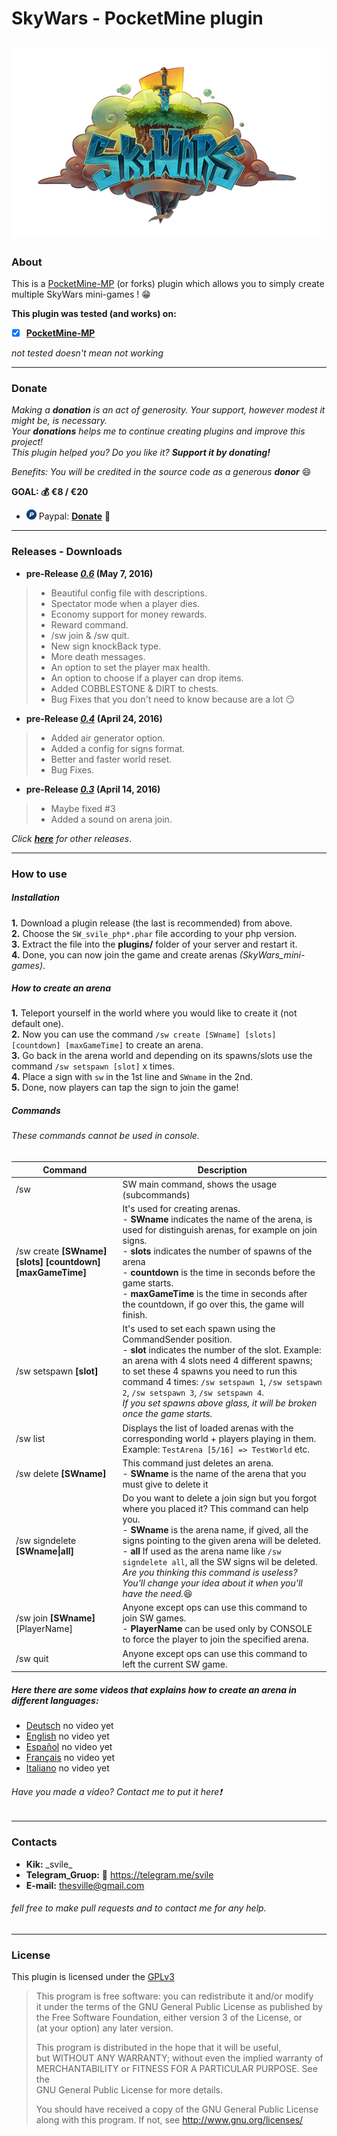 # SkyWars - PocketMine plugin
![skywars](https://raw.githubusercontent.com/svilex/res/master/skywars.png)
---
### About
This is a [PocketMine-MP](https://github.com/pmmp/PocketMine-MP) (or forks) plugin which allows you to simply create multiple SkyWars mini-games ! :grin:

**This plugin was tested (and works) on:**

- [x] **[PocketMine-MP](https://github.com/pmmp/PocketMine-MP)**

_not tested doesn't mean not working_<br>

---
### Donate
_Making a **donation** is an act of generosity. Your support, however modest it might be, is necessary._<br/>
_Your **donations** helps me to continue creating plugins and improve this project!_<br/>
_This plugin helped you? Do you like it? **Support it by donating!**_

_Benefits: You will be credited in the source code as a generous **donor**_ :smile:

**GOAL: :moneybag: €8 / €20**

- ![Paypal](https://raw.githubusercontent.com/svilex/res/master/paypal.png) Paypal: [**Donate**](https://www.paypal.me/svile) :money_with_wings:

---
### Releases - Downloads

* **pre-Release [_0.6_](https://github.com/svilex/SkyWars-PocketMine/releases/tag/v0.6) (May 7, 2016)**

>- Beautiful config file with descriptions.<br>
>- Spectator mode when a player dies.<br>
>- Economy support for money rewards.<br>
>- Reward command.<br>
>- /sw join & /sw quit.<br>
>- New sign knockBack type.<br>
>- More death messages.<br>
>- An option to set the player max health.<br>
>- An option to choose if a player can drop items.<br>
>- Added COBBLESTONE & DIRT to chests.<br>
>- Bug Fixes that you don't need to know because are a lot :smirk:

* **pre-Release [_0.4_](https://github.com/svilex/SkyWars-PocketMine/releases/tag/v0.4) (April 24, 2016)**

>- Added air generator option.<br>
>- Added a config for signs format.<br>
>- Better and faster world reset.<br>
>- Bug Fixes.

* **pre-Release [_0.3_](https://github.com/svilex/SkyWars-PocketMine/releases/tag/v0.3) (April 14, 2016)**

>- Maybe fixed #3<br>
>- Added a sound on arena join.

<!--
* **pre-Release [_0.2_](https://github.com/svilex/SkyWars-PocketMine/releases/tag/v0.2) (April 13, 2016)**

>- Now removing players effects on respawn, arena join, quit.<br>
>- Added a config option to set the needed players for the countdown start.<br>
>- Now players are no more able to interact before the game start.<br>
>- Added a sound for the last 10 seconds of the countdown.<br>
-->

_Click [**here**](https://github.com/svilex/SkyWars-PocketMine/releases) for other releases_.

---
### How to use

##### Installation
**1.** Download a plugin release (the last is recommended) from above.<br/>
**2.** Choose the `SW_svile_php*.phar` file according to your php version.<br/>
**3.** Extract the file into the **plugins/** folder of your server and restart it.<br/>
**4.** Done, you can now join the game and create arenas _(SkyWars\_mini-games)_.

##### How to create an arena
**1.** Teleport yourself in the world where you would like to create it (not default one).<br/>
**2.** Now you can use the command `/sw create [SWname] [slots] [countdown] [maxGameTime]` to create an arena.<br/>
**3.** Go back in the arena world and depending on its spawns/slots use the command `/sw setspawn [slot]` x times.<br/>
**4.** Place a sign with `sw` in the 1st line and `SWname` in the 2nd.<br/>
**5.** Done, now players can tap the sign to join the game!

##### Commands
###### These commands cannot be used in console.
Command | Description
-----------|-----------
/sw        | SW main command, shows the usage (subcommands)
/sw create **[**SWname**]** **[**slots**]** **[**countdown**]** **[**maxGameTime**]** | It's used for creating arenas.<br/>- **SWname** indicates the name of the arena, is used for distinguish arenas, for example on join signs.<br/>- **slots** indicates the number of spawns of the arena<br/>- **countdown** is the time in seconds before the game starts.<br/>- **maxGameTime** is the time in seconds after the countdown, if go over this, the game will finish.
/sw setspawn **[**slot**]** | It's used to set each spawn using the CommandSender position.<br/>- **slot** indicates the number of the slot. Example: an arena with 4 slots need 4 different spawns; to set these 4 spawns you need to run this command 4 times: `/sw setspawn 1`, `/sw setspawn 2`, `/sw setspawn 3`, `/sw setspawn 4`.<br/>*If you set spawns above glass, it will be broken once the game starts.*
/sw list  | Displays the list of loaded arenas with the corresponding world + players playing in them. Example: `TestArena [5/16] => TestWorld` etc.
/sw delete **[**SWname**]** | This command just deletes an arena.<br/>- **SWname** is the name of the arena that you must give to delete it
/sw signdelete **[**SWname**\|**all**]** | Do you want to delete a join sign but you forgot where you placed it? This command can help you.<br/>- **SWname** is the arena name, if gived, all the signs pointing to the given arena will be deleted.<br/>- **all** If used as the arena name like `/sw signdelete all`, all the SW signs wil be deleted.<br/>_Are you thinking this command is useless? You'll change your idea about it when you'll have the need._:laughing:
/sw join **[**SWname**]** [PlayerName] | Anyone except ops can use this command to join SW games.<br/>- **PlayerName** can be used only by CONSOLE to force the player to join the specified arena.
/sw quit | Anyone except ops can use this command to left the current SW game.

##### Here there are some videos that explains how to create an arena in different languages:

- [Deutsch]() no video yet
- [English]() no video yet
- [Español]() no video yet
- [Français]() no video yet
- [Italiano]() no video yet

###### Have you made a video? Contact me to put it here:exclamation:

---
### Contacts

- **Kik:** \_svile\_<br/>
- **Telegram_Gruop:** :link: https://telegram.me/svile<br/>
- **E-mail:** thesville@gmail.com<br/>

###### _fell free to make pull requests and to contact me for any help_.



---
### License
This plugin is licensed under the [GPLv3](http://www.gnu.org/licenses/gpl-3.0.html)

>This program is free software: you can redistribute it and/or modify<br/>
>it under the terms of the GNU General Public License as published by<br/>
>the Free Software Foundation, either version 3 of the License, or<br/>
>(at your option) any later version.<br/>
>
>This program is distributed in the hope that it will be useful,<br/>
>but WITHOUT ANY WARRANTY; without even the implied warranty of<br/>
>MERCHANTABILITY or FITNESS FOR A PARTICULAR PURPOSE.  See the<br/>
>GNU General Public License for more details.<br/>
>
>You should have received a copy of the GNU General Public License<br/>
>along with this program.  If not, see http://www.gnu.org/licenses/
